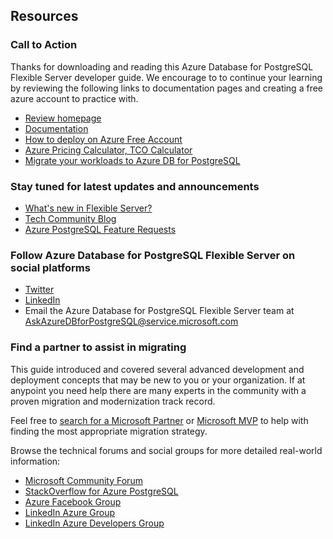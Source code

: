 ## Resources

### Call to Action

Thanks for downloading and reading this Azure Database for PostgreSQL Flexible Server developer guide. We encourage to to continue your learning by reviewing the following links to documentation pages and creating a free azure account to practice with.

- [Review homepage](https://aka.ms/postgresql)
- [Documentation](https://aka.ms/PostgreSQLdocs)
- [How to deploy on Azure Free Account](https://learn.microsoft.com/azure/postgresql/flexible-server/how-to-deploy-on-azure-free-account)
- [Azure Pricing Calculator, TCO Calculator](https://azure.microsoft.com/pricing)
- [Migrate your workloads to Azure DB for PostgreSQL](https://learn.microsoft.com/azure/postgresql/migrate/how-to-migrate-using-dump-and-restore)

### Stay tuned for latest updates and announcements

- [What's new in Flexible Server?](https://learn.microsoft.com/azure/postgresql/flexible-server/release-notes)
- [Tech Community Blog](https://techcommunity.microsoft.com/t5/azure-database-for-postgresql/bg-p/ADforPostgreSQL)
- [Azure PostgreSQL Feature Requests](https://feedback.azure.com/d365community/forum/c5e32b97-ee24-ec11-b6e6-000d3a4f0da0)

### Follow Azure Database for PostgreSQL Flexible Server on social platforms

- [Twitter](https://twitter.com/AzureDBPostgres)
- [LinkedIn](https://www.linkedin.com/company/azure-database-for-postgresql)
- Email the Azure Database for PostgreSQL Flexible Server team at AskAzureDBforPostgreSQL@service.microsoft.com  

### Find a partner to assist in migrating

This guide introduced and covered several advanced development and deployment concepts that may be new to you or your organization. If at anypoint you need help there are many experts in the community with a proven migration and modernization track record.

Feel free to [search for a Microsoft Partner](https://www.microsoft.com/solution-providers/home) or [Microsoft MVP](https://mvp.microsoft.com/MvpSearch) to help with finding the most appropriate migration strategy.

Browse the technical forums and social groups for more detailed real-world information:

- [Microsoft Community Forum](https://techcommunity.microsoft.com/t5/azure-database-for-postgresql/bd-p/AzureDatabaseforPostgreSQL)
- [StackOverflow for Azure PostgreSQL](https://stackoverflow.com/questions/tagged/azure-postgresql)
- [Azure Facebook Group](https://www.facebook.com/groups/MsftAzure)
- [LinkedIn Azure Group](https://www.linkedin.com/groups/2733961/)
- [LinkedIn Azure Developers Group](https://www.linkedin.com/groups/1731317/)
